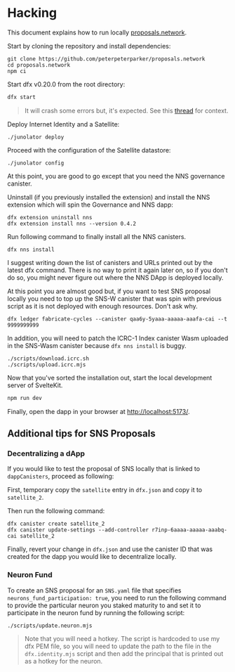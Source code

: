 # Hacking

This document explains how to run locally [proposals.network](https://proposals.network).

Start by cloning the repository and install dependencies:

```
git clone https://github.com/peterpeterparker/proposals.network
cd proposals.network
npm ci
```

Start dfx v0.20.0 from the root directory:

```bash
dfx start
```

> It will crash some errors but, it's expected. See this [thread](https://forum.dfinity.org/t/dfx-nns-install-unusable/32802) for context.

Deploy Internet Identity and a Satellite:

```
./junolator deploy
```

Proceed with the configuration of the Satellite datastore:

```
./junolator config
```

At this point, you are good to go except that you need the NNS governance canister.

Uninstall (if you previously installed the extension) and install the NNS extension which will spin the Governance and NNS dapp:

```
dfx extension uninstall nns
dfx extension install nns --version 0.4.2
```

Run following command to finally install all the NNS canisters.

```
dfx nns install
```

I suggest writing down the list of canisters and URLs printed out by the latest dfx command.
There is no way to print it again later on, so if you don't do so, you might never figure out where the NNS DApp is deployed locally.

At this point you are almost good but, if you want to test SNS proposal locally you need to top up the SNS-W canister that was spin with previous script as it is not deployed with enough resources. Don't ask why.

```
dfx ledger fabricate-cycles --canister qaa6y-5yaaa-aaaaa-aaafa-cai --t 9999999999
```

In addition, you will need to patch the ICRC-1 Index canister Wasm uploaded in the SNS-Wasm canister because `dfx nns install` is buggy.

```
./scripts/download.icrc.sh
./scripts/upload.icrc.mjs
```

Now that you've sorted the installation out, start the local development server of SvelteKit.

```bash
npm run dev
```

Finally, open the dapp in your browser at [http://localhost:5173/](http://localhost:5173/).

## Additional tips for SNS Proposals

### Decentralizing a dApp

If you would like to test the proposal of SNS locally that is linked to `dappCanisters`, proceed as following:

First, temporary copy the `satellite` entry in `dfx.json` and copy it to `satellite_2`.

Then run the following command:

```
dfx canister create satellite_2
dfx canister update-settings --add-controller r7inp-6aaaa-aaaaa-aaabq-cai satellite_2
```

Finally, revert your change in `dfx.json` and use the canister ID that was created for the dapp you would like to decentralize locally.

### Neuron Fund

To create an SNS proposal for an `SNS.yaml` file that specifies `neurons_fund_participation: true`, you need to run the following command to provide the particular neuron you staked maturity to and set it to participate in the neuron fund by running the following script:

```
./scripts/update.neuron.mjs
```

> Note that you will need a hotkey. The script is hardcoded to use my dfx PEM file, so you will need to update the path to the file in the `dfx.identity.mjs` script and then add the principal that is printed out as a hotkey for the neuron.
